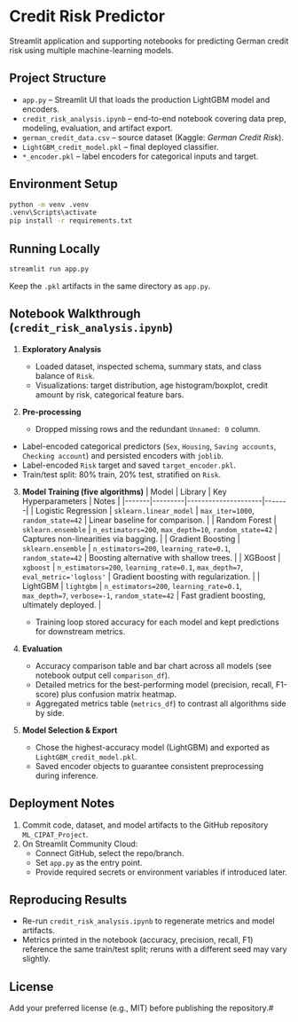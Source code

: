 # Credit Risk Predictor

Streamlit application and supporting notebooks for predicting German credit risk using multiple machine-learning models.

## Project Structure
- `app.py` – Streamlit UI that loads the production LightGBM model and encoders.
- `credit_risk_analysis.ipynb` – end-to-end notebook covering data prep, modeling, evaluation, and artifact export.
- `german_credit_data.csv` – source dataset (Kaggle: *German Credit Risk*).
- `LightGBM_credit_model.pkl` – final deployed classifier.
- `*_encoder.pkl` – label encoders for categorical inputs and target.

## Environment Setup
```sh
python -m venv .venv
.venv\Scripts\activate
pip install -r requirements.txt
```

## Running Locally
```sh
streamlit run app.py
```
Keep the `.pkl` artifacts in the same directory as `app.py`.

## Notebook Walkthrough (`credit_risk_analysis.ipynb`)
1. **Exploratory Analysis**
   - Loaded dataset, inspected schema, summary stats, and class balance of `Risk`.
   - Visualizations: target distribution, age histogram/boxplot, credit amount by risk, categorical feature bars.

2. **Pre-processing**
   - Dropped missing rows and the redundant `Unnamed: 0` column.
  - Label-encoded categorical predictors (`Sex`, `Housing`, `Saving accounts`, `Checking account`) and persisted encoders with `joblib`.
   - Label-encoded `Risk` target and saved `target_encoder.pkl`.
   - Train/test split: 80% train, 20% test, stratified on `Risk`.

3. **Model Training (five algorithms)**
   | Model | Library | Key Hyperparameters | Notes |
   |-------|---------|---------------------|-------|
   | Logistic Regression | `sklearn.linear_model` | `max_iter=1000`, `random_state=42` | Linear baseline for comparison. |
   | Random Forest | `sklearn.ensemble` | `n_estimators=200`, `max_depth=10`, `random_state=42` | Captures non-linearities via bagging. |
   | Gradient Boosting | `sklearn.ensemble` | `n_estimators=200`, `learning_rate=0.1`, `random_state=42` | Boosting alternative with shallow trees. |
   | XGBoost | `xgboost` | `n_estimators=200`, `learning_rate=0.1`, `max_depth=7`, `eval_metric='logloss'` | Gradient boosting with regularization. |
   | LightGBM | `lightgbm` | `n_estimators=200`, `learning_rate=0.1`, `max_depth=7`, `verbose=-1`, `random_state=42` | Fast gradient boosting, ultimately deployed. |

   - Training loop stored accuracy for each model and kept predictions for downstream metrics.

4. **Evaluation**
   - Accuracy comparison table and bar chart across all models (see notebook output cell `comparison_df`).
   - Detailed metrics for the best-performing model (precision, recall, F1-score) plus confusion matrix heatmap.
   - Aggregated metrics table (`metrics_df`) to contrast all algorithms side by side.

5. **Model Selection & Export**
   - Chose the highest-accuracy model (LightGBM) and exported as `LightGBM_credit_model.pkl`.
   - Saved encoder objects to guarantee consistent preprocessing during inference.

## Deployment Notes
1. Commit code, dataset, and model artifacts to the GitHub repository `ML_CIPAT_Project`.
2. On Streamlit Community Cloud:
   - Connect GitHub, select the repo/branch.
   - Set `app.py` as the entry point.
   - Provide required secrets or environment variables if introduced later.

## Reproducing Results
- Re-run `credit_risk_analysis.ipynb` to regenerate metrics and model artifacts.
- Metrics printed in the notebook (accuracy, precision, recall, F1) reference the same train/test split; reruns with a different seed may vary slightly.

## License
Add your preferred license (e.g., MIT) before publishing the repository.#
